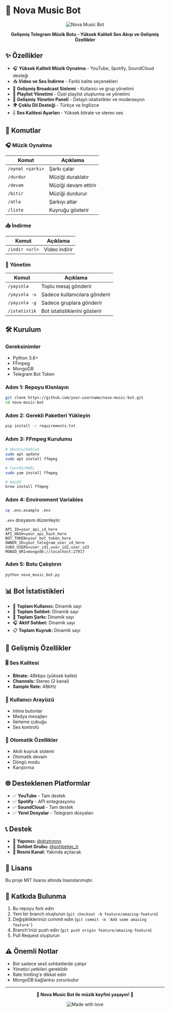# 🎵 Nova Music Bot

<p align="center">
  <img src="https://img.shields.io/badge/Nova%20Music%20Bot-blue?style=for-the-badge&logo=telegram&logoColor=white" alt="Nova Music Bot">
</p>

<p align="center">
  <b>Gelişmiş Telegram Müzik Botu - Yüksek Kaliteli Ses Akışı ve Gelişmiş Özellikler</b>
</p>

## ✨ Özellikler

- 🎧 **Yüksek Kaliteli Müzik Oynatma** - YouTube, Spotify, SoundCloud desteği
- 📥 **Video ve Ses İndirme** - Farklı kalite seçenekleri
- 📢 **Gelişmiş Broadcast Sistemi** - Kullanıcı ve grup yönetimi
- 🎵 **Playlist Yönetimi** - Özel playlist oluşturma ve yönetimi
- 🔧 **Gelişmiş Yönetim Paneli** - Detaylı istatistikler ve moderasyon
- 🌍 **Çoklu Dil Desteği** - Türkçe ve İngilizce
- 🎚️ **Ses Kalitesi Ayarları** - Yüksek bitrate ve stereo ses

## 🚀 Komutlar

### 🎧 Müzik Oynatma
| Komut | Açıklama |
|-------|----------|
| `/oynat <şarkı>` | Şarkı çalar |
| `/durdur` | Müziği duraklatır |
| `/devam` | Müziği devam ettirir |
| `/bitir` | Müziği durdurur |
| `/atla` | Şarkıyı atlar |
| `/liste` | Kuyruğu gösterir |

### 📥 İndirme
| Komut | Açıklama |
|-------|----------|
| `/indir <url>` | Video indirir |

### 📢 Yönetim
| Komut | Açıklama |
|-------|----------|
| `/yayınla` | Toplu mesaj gönderir |
| `/yayınla -u` | Sadece kullanıcılara gönderir |
| `/yayınla -g` | Sadece gruplara gönderir |
| `/istatistik` | Bot istatistiklerini gösterir |

## 🛠️ Kurulum

### Gereksinimler
- Python 3.8+
- FFmpeg
- MongoDB
- Telegram Bot Token

### Adım 1: Repoyu Klonlayın
```bash
git clone https://github.com/your-username/nova-music-bot.git
cd nova-music-bot
```

### Adım 2: Gerekli Paketleri Yükleyin
```bash
pip install -r requirements.txt
```

### Adım 3: FFmpeg Kurulumu
```bash
# Ubuntu/Debian
sudo apt update
sudo apt install ffmpeg

# CentOS/RHEL
sudo yum install ffmpeg

# macOS
brew install ffmpeg
```

### Adım 4: Environment Variables
```bash
cp .env.example .env
```

`.env` dosyasını düzenleyin:
```env
API_ID=your_api_id_here
API_HASH=your_api_hash_here
BOT_TOKEN=your_bot_token_here
OWNER_ID=your_telegram_user_id_here
SUDO_USERS=user_id1,user_id2,user_id3
MONGO_URI=mongodb://localhost:27017
```

### Adım 5: Botu Çalıştırın
```bash
python nova_music_bot.py
```

## 📊 Bot İstatistikleri

- 👥 **Toplam Kullanıcı:** Dinamik sayı
- 💬 **Toplam Sohbet:** Dinamik sayı
- 🎵 **Toplam Şarkı:** Dinamik sayı
- 🎧 **Aktif Sohbet:** Dinamik sayı
- 📋 **Toplam Kuyruk:** Dinamik sayı

## 🔧 Gelişmiş Özellikler

### 🎚️ Ses Kalitesi
- **Bitrate:** 48kbps (yüksek kalite)
- **Channels:** Stereo (2 kanal)
- **Sample Rate:** 48kHz

### 📱 Kullanıcı Arayüzü
- Inline butonlar
- Medya mesajları
- İlerleme çubuğu
- Ses kontrolü

### 🔄 Otomatik Özellikler
- Akıllı kuyruk sistemi
- Otomatik devam
- Döngü modu
- Karıştırma

## 🌐 Desteklenen Platformlar

- ✅ **YouTube** - Tam destek
- ✅ **Spotify** - API entegrasyonu
- ✅ **SoundCloud** - Tam destek
- ✅ **Yerel Dosyalar** - Telegram dosyaları

## 📞 Destek

- 👤 **Yapımcı:** [@dnztrmnn](https://t.me/dnztrmnn)
- 💬 **Sohbet Grubu:** [@sohbetgo_tr](https://t.me/sohbetgo_tr)
- 📢 **Resmi Kanal:** Yakında açılacak

## 📝 Lisans

Bu proje MIT lisansı altında lisanslanmıştır.

## 🤝 Katkıda Bulunma

1. Bu repoyu fork edin
2. Yeni bir branch oluşturun (`git checkout -b feature/amazing-feature`)
3. Değişikliklerinizi commit edin (`git commit -m 'Add some amazing feature'`)
4. Branch'inizi push edin (`git push origin feature/amazing-feature`)
5. Pull Request oluşturun

## ⚠️ Önemli Notlar

- Bot sadece sesli sohbetlerde çalışır
- Yönetici yetkileri gereklidir
- Rate limiting'e dikkat edin
- MongoDB bağlantısı zorunludur

---

<p align="center">
  <b>🎵 Nova Music Bot ile müzik keyfini yaşayın! 🎵</b>
</p>

<p align="center">
  <img src="https://img.shields.io/badge/Made%20with%20%E2%9D%A4%EF%B8%8F%20by-dnztrmnn-red?style=for-the-badge" alt="Made with love">
</p>

